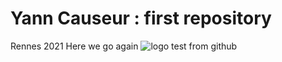 # Yann Causeur : first repository
Rennes 2021
Here we go again
![logo](https://intranet.univ-rennes2.fr/sites/default/files/resize/UHB/SERVICE-COMMUNICATION/logor2-noir-150x147.png)
test from github

